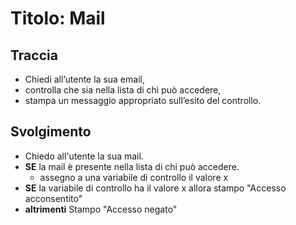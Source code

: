 # Titolo: Mail

## Traccia
- Chiedi all’utente la sua email,
- controlla che sia nella lista di chi può accedere,
- stampa un messaggio appropriato sull’esito del controllo.

## Svolgimento
- Chiedo all'utente la sua mail.
- **SE** la mail è presente nella lista di chi può accedere.
    - assegno a una variabile di controllo il valore x
- **SE** la variabile di controllo ha il valore x allora stampo "Accesso acconsentito"
- **altrimenti** Stampo "Accesso negato"